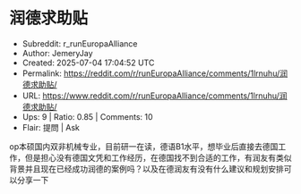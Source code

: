 # 润德求助贴

- Subreddit: r_runEuropaAlliance
- Author: JemeryJay
- Created: 2025-07-04 17:04:52 UTC
- Permalink: https://reddit.com/r/runEuropaAlliance/comments/1lrnuhu/润德求助贴/
- URL: https://www.reddit.com/r/runEuropaAlliance/comments/1lrnuhu/润德求助贴/
- Ups: 9 | Ratio: 0.85 | Comments: 10
- Flair: 提問 | Ask


op本硕国内双非机械专业，目前研一在读，德语B1水平，想毕业后直接去德国工作，但是担心没有德国文凭和工作经历，在德国找不到合适的工作，有润友有类似背景并且现在已经成功润德的案例吗？以及在德润友有没有什么建议和规划安排可以分享一下

